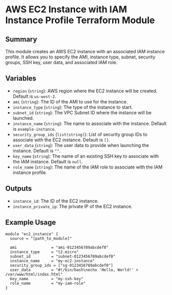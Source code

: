 # **AWS EC2 Instance with IAM Instance Profile Terraform Module**

## **Summary**
This module creates an AWS EC2 instance with an associated IAM instance profile. It allows you to specify the AMI, instance type, subnet, security groups, SSH key, user data, and associated IAM role.

## **Variables**
- `region` (`string`): AWS region where the EC2 instance will be created. Default is `us-west-2`.
- `ami` (`string`): The ID of the AMI to use for the instance.
- `instance_type` (`string`): The type of the instance to start.
- `subnet_id` (`string`): The VPC Subnet ID where the instance will be launched.
- `instance_name` (`string`): The name to associate with the instance. Default is `example-instance`.
- `security_group_ids` (`list(string)`): List of security group IDs to associate with the EC2 instance. Default is `[]`.
- `user_data` (`string`): The user data to provide when launching the instance. Default is `""`.
- `key_name` (`string`): The name of an existing SSH key to associate with the IAM instance. Default is `null`.
- `role_name` (`string`): The name of the IAM role to associate with the IAM instance profile.

## **Outputs**
- `instance_id`: The ID of the EC2 instance.
- `instance_private_ip`: The private IP of the EC2 instance.

## **Example Usage**
```hcl
module "ec2_instance" {
  source = "[path_to_module]"

  ami               = "ami-0123456789abcdef0"
  instance_type     = "t2.micro"
  subnet_id         = "subnet-0123456789abcdef0"
  instance_name     = "my-ec2-instance"
  security_group_ids = ["sg-0123456789abcdef0"]
  user_data         = "#!/bin/bash\necho 'Hello, World!' > /var/www/html/index.html"
  key_name          = "my-ssh-key"
  role_name         = "my-iam-role"
}

